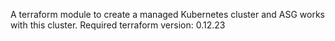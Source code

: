 A terraform module to create a managed Kubernetes cluster and ASG works with this cluster.
Required terraform version: 0.12.23
